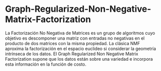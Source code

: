 # Graph-Regularized-Non-Negative-Matrix-Factorization
La Factorización No Negativa de Matrices es un grupo de algoritmos cuyo objetivo es descomponer una matriz con entradas no negativas en el producto de dos matrices con la misma propiedad. La clásica NMF aproxima la factorización en el espacio euclideo si considerar la geometría intrínseca de los datos. El Graph Regularized Non Negative Matrix Factorization supone que los datos están sobre una variedad e incorpora esta información en la función de costo.
